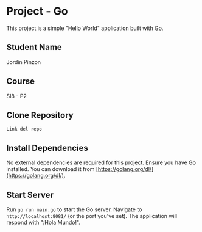 # Project - Go

This project is a simple "Hello World" application built with [Go](https://golang.org/).

## Student Name

Jordin Pinzon

## Course

SI8 - P2

## Clone Repository

`Link del repo`

## Install Dependencies

No external dependencies are required for this project. Ensure you have Go installed. You can download it from [https://golang.org/dl/](https://golang.org/dl/).

## Start Server

Run `go run main.go` to start the Go server. Navigate to `http://localhost:8081/` (or the port you've set). The application will respond with "¡Hola Mundo!".
